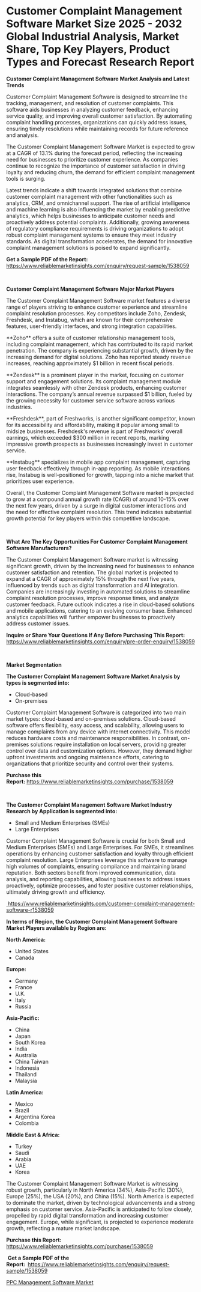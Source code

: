 <p><h1>Customer Complaint Management Software Market Size 2025 - 2032 Global Industrial Analysis, Market Share, Top Key Players, Product Types and Forecast Research Report</h1></p><p><strong>Customer Complaint Management Software Market Analysis and Latest Trends</strong></p>
<p><p>Customer Complaint Management Software is designed to streamline the tracking, management, and resolution of customer complaints. This software aids businesses in analyzing customer feedback, enhancing service quality, and improving overall customer satisfaction. By automating complaint handling processes, organizations can quickly address issues, ensuring timely resolutions while maintaining records for future reference and analysis.</p><p>The Customer Complaint Management Software Market is expected to grow at a CAGR of 13.1% during the forecast period, reflecting the increasing need for businesses to prioritize customer experience. As companies continue to recognize the importance of customer satisfaction in driving loyalty and reducing churn, the demand for efficient complaint management tools is surging. </p><p>Latest trends indicate a shift towards integrated solutions that combine customer complaint management with other functionalities such as analytics, CRM, and omnichannel support. The rise of artificial intelligence and machine learning is also influencing the market by enabling predictive analytics, which helps businesses to anticipate customer needs and proactively address potential complaints. Additionally, growing awareness of regulatory compliance requirements is driving organizations to adopt robust complaint management systems to ensure they meet industry standards. As digital transformation accelerates, the demand for innovative complaint management solutions is poised to expand significantly.</p></p>
<p><strong>Get a Sample PDF of the Report:&nbsp;</strong> <a href="https://www.reliablemarketinsights.com/enquiry/request-sample/1538059?utm_campaign=2280&utm_medium=2&utm_source=Github&utm_content=ia&utm_term=10032025&utm_id=customer-complaint-management-software">https://www.reliablemarketinsights.com/enquiry/request-sample/1538059</a></p>
<p>&nbsp;</p>
<p><strong>Customer Complaint Management Software Major Market Players</strong></p>
<p><p>The Customer Complaint Management Software market features a diverse range of players striving to enhance customer experience and streamline complaint resolution processes. Key competitors include Zoho, Zendesk, Freshdesk, and Instabug, which are known for their comprehensive features, user-friendly interfaces, and strong integration capabilities.</p><p>**Zoho** offers a suite of customer relationship management tools, including complaint management, which has contributed to its rapid market penetration. The company is experiencing substantial growth, driven by the increasing demand for digital solutions. Zoho has reported steady revenue increases, reaching approximately $1 billion in recent fiscal periods.</p><p>**Zendesk** is a prominent player in the market, focusing on customer support and engagement solutions. Its complaint management module integrates seamlessly with other Zendesk products, enhancing customer interactions. The company’s annual revenue surpassed $1 billion, fueled by the growing necessity for customer service software across various industries.</p><p>**Freshdesk**, part of Freshworks, is another significant competitor, known for its accessibility and affordability, making it popular among small to midsize businesses. Freshdesk's revenue is part of Freshworks’ overall earnings, which exceeded $300 million in recent reports, marking impressive growth prospects as businesses increasingly invest in customer service.</p><p>**Instabug** specializes in mobile app complaint management, capturing user feedback effectively through in-app reporting. As mobile interactions rise, Instabug is well-positioned for growth, tapping into a niche market that prioritizes user experience.</p><p>Overall, the Customer Complaint Management Software market is projected to grow at a compound annual growth rate (CAGR) of around 10-15% over the next few years, driven by a surge in digital customer interactions and the need for effective complaint resolution. This trend indicates substantial growth potential for key players within this competitive landscape.</p></p>
<p>&nbsp;</p>
<p><strong>What Are The Key Opportunities For Customer Complaint Management Software Manufacturers?</strong></p>
<p><p>The Customer Complaint Management Software market is witnessing significant growth, driven by the increasing need for businesses to enhance customer satisfaction and retention. The global market is projected to expand at a CAGR of approximately 15% through the next five years, influenced by trends such as digital transformation and AI integration. Companies are increasingly investing in automated solutions to streamline complaint resolution processes, improve response times, and analyze customer feedback. Future outlook indicates a rise in cloud-based solutions and mobile applications, catering to an evolving consumer base. Enhanced analytics capabilities will further empower businesses to proactively address customer issues.</p></p>
<p><strong>Inquire or Share Your Questions If Any Before Purchasing This Report:</strong> <a href="https://www.reliablemarketinsights.com/enquiry/pre-order-enquiry/1538059?utm_campaign=2280&utm_medium=2&utm_source=Github&utm_content=ia&utm_term=10032025&utm_id=customer-complaint-management-software">https://www.reliablemarketinsights.com/enquiry/pre-order-enquiry/1538059</a></p>
<p>&nbsp;</p>
<p><strong>Market Segmentation</strong></p>
<p><strong>The Customer Complaint Management Software Market Analysis by types is segmented into:</strong></p>
<p><ul><li>Cloud-based</li><li>On-premises</li></ul></p>
<p><p>Customer Complaint Management Software is categorized into two main market types: cloud-based and on-premises solutions. Cloud-based software offers flexibility, easy access, and scalability, allowing users to manage complaints from any device with internet connectivity. This model reduces hardware costs and maintenance responsibilities. In contrast, on-premises solutions require installation on local servers, providing greater control over data and customization options. However, they demand higher upfront investments and ongoing maintenance efforts, catering to organizations that prioritize security and control over their systems.</p></p>
<p><strong>Purchase this Report:&nbsp;</strong><a href="https://www.reliablemarketinsights.com/purchase/1538059?utm_campaign=2280&utm_medium=2&utm_source=Github&utm_content=ia&utm_term=10032025&utm_id=customer-complaint-management-software">https://www.reliablemarketinsights.com/purchase/1538059</a></p>
<p>&nbsp;</p>
<p><strong>The Customer Complaint Management Software Market Industry Research by Application is segmented into:</strong></p>
<p><ul><li>Small and Medium Enterprises (SMEs)</li><li>Large Enterprises</li></ul></p>
<p><p>Customer Complaint Management Software is crucial for both Small and Medium Enterprises (SMEs) and Large Enterprises. For SMEs, it streamlines operations by enhancing customer satisfaction and loyalty through efficient complaint resolution. Large Enterprises leverage this software to manage high volumes of complaints, ensuring compliance and maintaining brand reputation. Both sectors benefit from improved communication, data analysis, and reporting capabilities, allowing businesses to address issues proactively, optimize processes, and foster positive customer relationships, ultimately driving growth and efficiency.</p></p>
<p><a href="https://www.reliablemarketinsights.com/customer-complaint-management-software-r1538059?utm_campaign=2280&utm_medium=2&utm_source=Github&utm_content=ia&utm_term=10032025&utm_id=customer-complaint-management-software">&nbsp;https://www.reliablemarketinsights.com/customer-complaint-management-software-r1538059</a></p>
<p><strong>In terms of Region, the Customer Complaint Management Software Market Players available by Region are:</strong></p>
<p>
    <p> <strong> North America: </strong>
        <ul>
            <li>United States</li>
            <li>Canada</li>
        </ul>
        </p> 
    <p> <strong> Europe: </strong>
        <ul>
            <li>Germany</li>
            <li>France</li>
            <li>U.K.</li>
            <li>Italy</li>
            <li>Russia</li>
        </ul>
        </p> 
    <p> <strong> Asia-Pacific: </strong>
        <ul>
            <li>China</li>
            <li>Japan</li>
            <li>South Korea</li>
            <li>India</li>
            <li>Australia</li>
            <li>China Taiwan</li>
            <li>Indonesia</li>
            <li>Thailand</li>
            <li>Malaysia</li>
        </ul>
        </p> 
    <p> <strong> Latin America: </strong>
        <ul>
            <li>Mexico</li>
            <li>Brazil</li>
            <li>Argentina Korea</li>
            <li>Colombia</li>
        </ul>
        </p> 
    <p> <strong> Middle East & Africa: </strong>
        <ul>
            <li>Turkey</li>
            <li>Saudi</li>
            <li>Arabia</li>
            <li>UAE</li>
            <li>Korea</li>
        </ul>
    </p>
    </p>
<p><p>The Customer Complaint Management Software Market is witnessing robust growth, particularly in North America (34%), Asia-Pacific (30%), Europe (25%), the USA (20%), and China (15%). North America is expected to dominate the market, driven by technological advancements and a strong emphasis on customer service. Asia-Pacific is anticipated to follow closely, propelled by rapid digital transformation and increasing customer engagement. Europe, while significant, is projected to experience moderate growth, reflecting a mature market landscape.</p></p>
<p><strong>Purchase this Report: </strong><a href="https://www.reliablemarketinsights.com/purchase/1538059?utm_campaign=2280&utm_medium=2&utm_source=Github&utm_content=ia&utm_term=10032025&utm_id=customer-complaint-management-software">https://www.reliablemarketinsights.com/purchase/1538059</a></p>
<p>&nbsp;<strong>Get a Sample PDF of the Report:&nbsp;&nbsp;</strong><a href="https://www.reliablemarketinsights.com/enquiry/request-sample/1538059?utm_campaign=2280&utm_medium=2&utm_source=Github&utm_content=ia&utm_term=10032025&utm_id=customer-complaint-management-software">https://www.reliablemarketinsights.com/enquiry/request-sample/1538059</a></p>
<p><strong></strong></p>
<p><p><a href="https://github.com/NargisHussain75/Market-Research-Report-List-1/blob/main/ppc-management-software-market.md?utm_campaign=2280&utm_medium=2&utm_source=Github&utm_content=ia&utm_term=10032025&utm_id=customer-complaint-management-software">PPC Management Software Market</a></p></p>